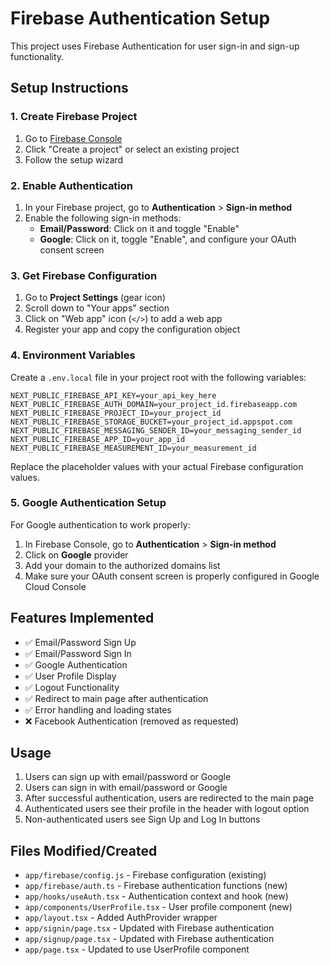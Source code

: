 # Firebase Authentication Setup

This project uses Firebase Authentication for user sign-in and sign-up functionality.

## Setup Instructions

### 1. Create Firebase Project

1. Go to [Firebase Console](https://console.firebase.google.com/)
2. Click "Create a project" or select an existing project
3. Follow the setup wizard

### 2. Enable Authentication

1. In your Firebase project, go to **Authentication** > **Sign-in method**
2. Enable the following sign-in methods:
   - **Email/Password**: Click on it and toggle "Enable"
   - **Google**: Click on it, toggle "Enable", and configure your OAuth consent screen

### 3. Get Firebase Configuration

1. Go to **Project Settings** (gear icon)
2. Scroll down to "Your apps" section
3. Click on "Web app" icon (`</>`) to add a web app
4. Register your app and copy the configuration object

### 4. Environment Variables

Create a `.env.local` file in your project root with the following variables:

```env
NEXT_PUBLIC_FIREBASE_API_KEY=your_api_key_here
NEXT_PUBLIC_FIREBASE_AUTH_DOMAIN=your_project_id.firebaseapp.com
NEXT_PUBLIC_FIREBASE_PROJECT_ID=your_project_id
NEXT_PUBLIC_FIREBASE_STORAGE_BUCKET=your_project_id.appspot.com
NEXT_PUBLIC_FIREBASE_MESSAGING_SENDER_ID=your_messaging_sender_id
NEXT_PUBLIC_FIREBASE_APP_ID=your_app_id
NEXT_PUBLIC_FIREBASE_MEASUREMENT_ID=your_measurement_id
```

Replace the placeholder values with your actual Firebase configuration values.

### 5. Google Authentication Setup

For Google authentication to work properly:

1. In Firebase Console, go to **Authentication** > **Sign-in method**
2. Click on **Google** provider
3. Add your domain to the authorized domains list
4. Make sure your OAuth consent screen is properly configured in Google Cloud Console

## Features Implemented

- ✅ Email/Password Sign Up
- ✅ Email/Password Sign In
- ✅ Google Authentication
- ✅ User Profile Display
- ✅ Logout Functionality
- ✅ Redirect to main page after authentication
- ✅ Error handling and loading states
- ❌ Facebook Authentication (removed as requested)

## Usage

1. Users can sign up with email/password or Google
2. Users can sign in with email/password or Google
3. After successful authentication, users are redirected to the main page
4. Authenticated users see their profile in the header with logout option
5. Non-authenticated users see Sign Up and Log In buttons

## Files Modified/Created

- `app/firebase/config.js` - Firebase configuration (existing)
- `app/firebase/auth.ts` - Firebase authentication functions (new)
- `app/hooks/useAuth.tsx` - Authentication context and hook (new)
- `app/components/UserProfile.tsx` - User profile component (new)
- `app/layout.tsx` - Added AuthProvider wrapper
- `app/signin/page.tsx` - Updated with Firebase authentication
- `app/signup/page.tsx` - Updated with Firebase authentication
- `app/page.tsx` - Updated to use UserProfile component
